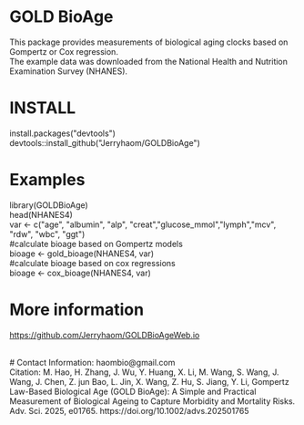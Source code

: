 # GOLD BioAge <br>
This package provides measurements of biological aging clocks based on Gompertz or Cox regression. <br>
The example data was downloaded from the National Health and Nutrition Examination Survey (NHANES). 

# INSTALL <br>
install.packages("devtools") <br>
devtools::install_github("Jerryhaom/GOLDBioAge") <br>

# Examples
library(GOLDBioAge) <br>
head(NHANES4) <br>
var <- c("age", "albumin", "alp", "creat","glucose_mmol","lymph","mcv", "rdw", "wbc", "ggt") <br>
#calculate bioage based on Gompertz models <br>
bioage <- gold_bioage(NHANES4, var) <br>
#calculate bioage based on cox regressions <br>
bioage <- cox_bioage(NHANES4, var) <br>

# More information
https://github.com/Jerryhaom/GOLDBioAgeWeb.io <br>

<br>
# Contact Information: haombio@gmail.com <br>
Citation: M. Hao, H. Zhang, J. Wu, Y. Huang, X. Li, M. Wang, S. Wang, J. Wang, J. Chen, Z. jun Bao, L. Jin, X. Wang, Z. Hu, S. Jiang, Y. Li, Gompertz Law-Based Biological Age (GOLD BioAge): A Simple and Practical Measurement of Biological Ageing to Capture Morbidity and Mortality Risks. Adv. Sci. 2025, e01765. https://doi.org/10.1002/advs.202501765 <br>
